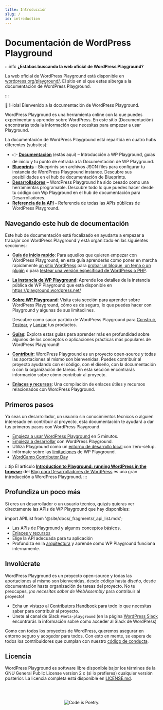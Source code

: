 ```yaml
---
title: Introducción
slug: /
id: introduction
---
```


# Documentación de WordPress Playground

:::info **¿Estabas buscando la web oficial de WordPress Playground?**

La web oficial de WordPress Playground está disponible en [wordpress.org/playground/](https://wordpress.org/playground/). El sitio en el que estas alberga a la documentación de WordPress Playground.

:::

👋 !Hola! Bienvenido a la documentación de WordPress Playground.

WordPress Playground es una herramienta online con la que puedes experimentar y aprender sobre WordPress. En este sitio (Documentación) encontrarás toda la información que necesitas para empezar a usar Playground.

<p class="docs-hubs">La documentación de WordPress Playground está repartida en cuatro hubs diferentes (subsites):</p>

-   👉 [**Documentación**](/) (estás aqui) – Introducción a WP Playground, guías de inicio y tu punto de entrada a la Documentación de WP Playground.
-   [**Blueprints**](/blueprints) – Blueprints son archivos JSON files para configurar tu instancia de WordPress Playground instance. Descubre sus posibilidades en el hub de documentación de Blueprints.
-   [**Desarrolladores**](/developers) – WordPress Playground ha sido ceeado como una herramientas programable. Descubre todo lo que puedes hacer desde tu código con Wp Playground en el hub de documentación para Desarrolladores.
-   [**Referencia de la API**](/api) – Referencia de todas las APIs públicas de WordPress Playground.

## Navegando este hub de documentación

Este hub de documentación está focalizado en ayudarte a empezar a trabajar con WordPress Playground y está organizado en las siguientes secciones:

-   **[Guía de inicio rapido](/quick-start-guide)**: Para aquellos que quieren empezar con WordPress Playground, en esta guía aprenderás como poner en marcha rapidamente [un sitio WordPress](/quick-start-guide#start-a-new-wordpress-site) para [probar un bloque, un tema o un plugin](/quick-start-guide#try-a-block-a-theme-or-a-plugin) o para [testear una versión específicad de WordPress o PHP](/quick-start-guide#use-a-specific-wordpress-or-php-version).

-   **[La instancia de WP Playground](/web-instance)**: Aprende los detalles de la instancia pública de WP Playground que está disponible en https://playground.wordpress.net/

-   **[Sobre WP Playground](/about)**: Visita esta sección para aprender sobre WordPress Playground, cómo es de seguro, lo que puedes hacer con Playground y algunas de sus limitaciines.

    Descubre como sacar partido de WordPress Playground para [Construir](/about/build), [Testear](/about/test), y [Lanzar](/about/launch) tus productos.

-   **[Guías](/guides/)**: Explora estas guías para aprender más en profundidad sobre algunos de los conceptos o aplicaciones prácticas más populares de WordPress Playground!

-   **[Contribuir](/contributing/)**: WordPress Playground es un proyecto open-source y todas las aportaciones al mismo son bienvenidas. Puedes contribuir al proyecto ayudando con el código, con el diseño, con la documentación o con la organización de tareas. En esta sección encontrarás información sobre cómo contribuir al proyecto.

-   **[Enlaces y recursos](/resources)**: Una compilación de enlaces útiles y recursos relacionados con WordPress Playground.

## Primeros pasos

Ya seas un desarrollador, un usuario sin conocimientos técnicos o alguien interesado en contribuir al proyecto, esta documentación te ayudará a dar tus primeros pasos con WordPress Playground.

-   [Empieza a usar WordPress Playground](/quick-start-guide) en 5 minutos.
-   [Empieza a desarrollar](/developers/build-your-first-app) con WordPress Playground.
-   Utiliza Playground como un [entorno de desarrollo local](/developers/local-development/) con zero-setup.
-   Infórmate sobre las [limitaciones](/developers/limitations) de WP Playground.
-   [WordCamp Contributor Day](/contributing/contributor-day)

:::tip
El articulo [**Introduction to Playground: running WordPress in the browser**](https://developer.wordpress.org/news/2024/04/05/introduction-to-playground-running-wordpress-in-the-browser/) del [Blog para Desarrolladores de WordPress](https://developer.wordpress.org/news) es una gran introducción a WordPress Playground.
:::

## Profundiza un poco más

Si eres un desarrollador o un usuario técnico, quizás quieras ver directamente las APIs de WP Playground que hay disponibles:

import APIList from '@site/docs/\_fragments/\_api_list.mdx';

-   Las [APIs de Playground](/developers/apis/) y algunos conceptos básicos.
-   [Enlaces y recursos](/resources)
-   Elige la API adecuada para tu aplicación <APIList />
-   Profundiza en la [arquitectura](/developers/architecture) y aprende como WP Playground funciona internamente.

## Involúcrate

WordPress Playground es un proyecto open-source y todas las aportaciones al mismo son bienvenidas, desde código hasta diseño, desde documentación hasta organización de tareas del proyecto. No te preocupes, ¡_no necesitas saber de WebAssembly_ para contribuir al proyecto!

-   Echa un vistazo al [Contributors Handbook](/contributing/) para todo lo que necesitas saber para contribuir al proyecto.
-   Únete al canal de Slack `#meta-playground` (en la página [WordPress Slack](https://make.wordpress.org/chat/) encontrarás la información sobre como acceder al Slack de WordPress)

Como con todos los proyectos de WordPress, queremos asegurar en entorno seguro y acogedor para todos. Con esto en mente, se espera de todos los contribuidores que cumplan con nuestro [código de conducta](https://make.wordpress.org/handbook/community-code-of-conduct/).

## Licencia

WordPress Playground es software libre disponible bajor los términos de la GNU General Public License version 2 o (si lo prefieres) cualquier versión posterior. La licencia completa está disponible en [LICENSE.md](https://github.com/WordPress/blob/trunk/LICENSE).

<br/><br/><p align="center"><img src="https://s.w.org/style/images/codeispoetry.png?1" alt="Code is Poetry." /></p>
